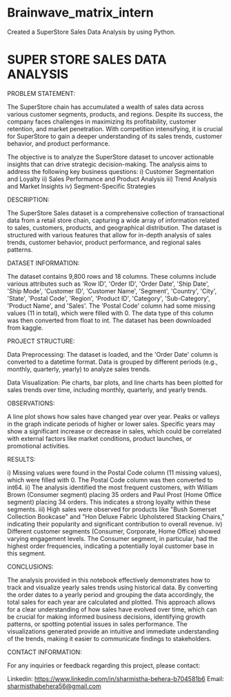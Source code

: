 # Brainwave_matrix_intern
Created a SuperStore Sales Data Analysis by using Python.

# SUPER STORE SALES DATA ANALYSIS
PROBLEM STATEMENT:

The SuperStore chain has accumulated a wealth of sales data across various customer segments, products, and regions. Despite its success, the company faces challenges in maximizing its profitability, customer retention, and market penetration. With competition intensifying, it is crucial for SuperStore to gain a deeper understanding of its sales trends, customer behavior, and product performance.

The objective is to analyze the SuperStore dataset to uncover actionable insights that can drive strategic decision-making. The analysis aims to address the following key business questions: 
i) Customer Segmentation and Loyalty
ii) Sales Performance and Product Analysis
iii) Trend Analysis and Market Insights
iv) Segment-Specific Strategies 

DESCRIPTION:

The SuperStore Sales dataset is a comprehensive collection of transactional data from a retail store chain, capturing a wide array of information related to sales, customers, products, and geographical distribution. The dataset is structured with various features that allow for in-depth analysis of sales trends, customer behavior, product performance, and regional sales patterns.

DATASET INFORMATION:

The dataset contains 9,800 rows and 18 columns. These columns include various attributes such as 'Row ID', 'Order ID', 'Order Date', 'Ship Date', 'Ship Mode', 'Customer ID', 'Customer Name', 'Segment', 'Country', 'City', 'State', 'Postal Code', 'Region', 'Product ID', 'Category', 'Sub-Category', 'Product Name', and 'Sales'. The 'Postal Code' column had some missing values (11 in total), which were filled with 0. The data type of this column was then converted from float to int. The dataset has been downloaded from kaggle.

PROJECT STRUCTURE:

Data Preprocessing: The dataset is loaded, and the 'Order Date' column is converted to a datetime format. Data is grouped by different periods (e.g., monthly, quarterly, yearly) to analyze sales trends.

Data Visualization: Pie charts, bar plots, and line charts has been plotted for sales trends over time, including monthly, quarterly, and yearly trends.

OBSERVATIONS:

A line plot shows how sales have changed year over year. Peaks or valleys in the graph indicate periods of higher or lower sales. Specific years may show a significant increase or decrease in sales, which could be correlated with external factors like market conditions, product launches, or promotional activities.

RESULTS:

i) Missing values were found in the Postal Code column (11 missing values), which were filled with 0. The Postal Code column was then converted to int64.
ii) The analysis identified the most frequent customers, with William Brown (Consumer segment) placing 35 orders and Paul Prost (Home Office segment) placing 34 orders. This indicates a strong loyalty within these segments.
iii) High sales were observed for products like "Bush Somerset Collection Bookcase" and "Hon Deluxe Fabric Upholstered Stacking Chairs," indicating their popularity and significant contribution to overall revenue.
iv) Different customer segments (Consumer, Corporate, Home Office) showed varying engagement levels. The Consumer segment, in particular, had the highest order frequencies, indicating a potentially loyal customer base in this segment.

CONCLUSIONS:

The analysis provided in this notebook effectively demonstrates how to track and visualize yearly sales trends using historical data. By converting the order dates to a yearly period and grouping the data accordingly, the total sales for each year are calculated and plotted. This approach allows for a clear understanding of how sales have evolved over time, which can be crucial for making informed business decisions, identifying growth patterns, or spotting potential issues in sales performance. The visualizations generated provide an intuitive and immediate understanding of the trends, making it easier to communicate findings to stakeholders.

CONTACT INFORMATION:

For any inquiries or feedback regarding this project, please contact:

Linkedin: https://www.linkedin.com/in/sharmistha-behera-b704581b6
Email: sharmisthabehera56@gmail.com

